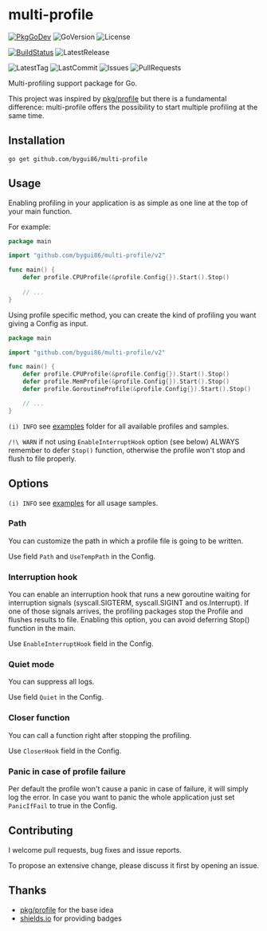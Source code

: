 
# multi-profile

[![PkgGoDev](https://pkg.go.dev/badge/github.com/bygui86/multi-profile)](https://pkg.go.dev/github.com/bygui86/multi-profile)
![GoVersion](https://img.shields.io/github/go-mod/go-version/bygui86/multi-profile)
![License](https://img.shields.io/github/license/bygui86/multi-profile)

[![BuildStatus](https://github.com/bygui86/multi-profile/workflows/build/badge.svg)](https://github.com/bygui86/multi-profile/actions)
![LatestRelease](https://img.shields.io/github/v/release/bygui86/multi-profile)

![LatestTag](https://img.shields.io/github/v/tag/bygui86/multi-profile)
![LastCommit](https://img.shields.io/github/last-commit/bygui86/multi-profile)
![Issues](https://img.shields.io/github/issues/bygui86/multi-profile)
![PullRequests](https://img.shields.io/github/issues-pr/bygui86/multi-profile)

Multi-profiling support package for Go.

This project was inspired by [pkg/profile](https://github.com/pkg/profile) but there is a fundamental difference: 
multi-profile offers the possibility to start multiple profiling at the same time.

## Installation

```shell script
go get github.com/bygui86/multi-profile
```

## Usage

Enabling profiling in your application is as simple as one line at the top of your main function.

For example:

```go
package main

import "github.com/bygui86/multi-profile/v2"

func main() {
    defer profile.CPUProfile(&profile.Config{}).Start().Stop()
    
    // ...
}
```

Using profile specific method, you can create the kind of profiling you want giving a Config as input. 

```go
package main

import "github.com/bygui86/multi-profile/v2"

func main() {
    defer profile.CPUProfile(&profile.Config{}).Start().Stop()
    defer profile.MemProfile(&profile.Config{}).Start().Stop()
    defer profile.GoroutineProfile(&profile.Config{}).Start().Stop()

    // ...
}
```

`(i)️ INFO` see [examples](examples/) folder for all available profiles and samples.

`/!\ WARN` if not using `EnableInterruptHook` option (see below) ALWAYS remember to defer `Stop()` function, 
otherwise the profile won't stop and flush to file properly.

## Options

`(i)️️ INFO` see [examples](examples/) for all usage samples.

### Path

You can customize the path in which a profile file is going to be written.

Use field `Path` and `UseTempPath` in the Config.

### Interruption hook

You can enable an interruption hook that runs a new goroutine waiting for interruption signals (syscall.SIGTERM, 
syscall.SIGINT and os.Interrupt). If one of those signals arrives, the profiling packages stop the Profile and flushes 
results to file. Enabling this option, you can avoid deferring Stop() function in the main.

Use `EnableInterruptHook` field in the Config.

### Quiet mode

You can suppress all logs. 

Use field `Quiet` in the Config.

### Closer function

You can call a function right after stopping the profiling.

Use `CloserHook` field in the Config.

### Panic in case of profile failure

Per default the profile won't cause a panic in case of failure, it will simply log the error. In case you want to panic the whole application just set `PanicIfFail` to true in the Config.

## Contributing

I welcome pull requests, bug fixes and issue reports.

To propose an extensive change, please discuss it first by opening an issue.

## Thanks

- [pkg/profile](https://github.com/pkg/profile) for the base idea
- [shields.io](https://shields.io) for providing badges
